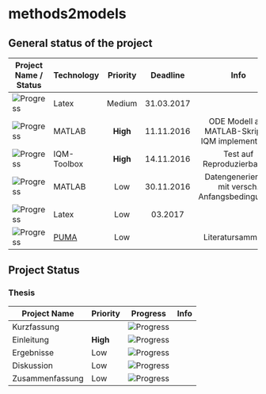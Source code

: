 # methods2models
## General status of the project

| Project Name / Status                                |  Technology | Priority |  Deadline    |     Info     |
| -----------------------------------                  | ----------- | :------: |  :--------:  |  :--------:  |
|  ![Progress](http://progressed.io/bar/1?title=Thesis)| Latex       | Medium     | 31.03.2017   |       |
|  ![Progress](http://progressed.io/bar/100?title=Implementation)| MATLAB       | __High__     | 11.11.2016   |    ODE Modell aus MATLAB-Skript in IQM implementieren   |
|  ![Progress](http://progressed.io/bar/100?title=Simulation)| IQM-Toolbox       | __High__     | 14.11.2016   |    Test auf Reproduzierbarkeit   |
|  ![Progress](http://progressed.io/bar/80?title=Data_generation)| MATLAB       | Low     | 30.11.2016   |    Datengenerierung mit versch. Anfangsbedingungen   |
|  ![Progress](http://progressed.io/bar/0?title=Presentation)| Latex       | Low     | 03.2017   |       |
|  ![Progress](http://progressed.io/bar/10?title=Bibliography)| [PUMA](https://puma.ub.uni-stuttgart.de/user/robingarcia)       | Low     |    |    Literatursammlung   |



## Project Status

### Thesis
| Project Name | Priority |  Progress|     Info     |
| -------------| -------- | :------: |  :--------:  |
|Kurzfassung   |          |![Progress](http://progressed.io/bar/0)||
|Einleitung   | __High__         |![Progress](http://progressed.io/bar/0)||
|Ergebnisse   |Low          |![Progress](http://progressed.io/bar/0)||
|Diskussion   |Low          |![Progress](http://progressed.io/bar/0)||
|Zusammenfassung| Low          |![Progress](http://progressed.io/bar/0)||

